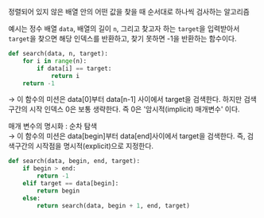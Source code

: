 정렬되어 있지 않은 배열 안의 어떤 값을 찾을 때 순서대로 하나씩 검사하는 알고리즘

예시는  정수 배열 `data`, 배열의 길이 `n`, 그리고 찾고자 하는 `target`을 입력받아서 `target`을 찾으면 해당 인덱스를 반환하고, 찾기 못하면 -1을 반환하는 함수이다.
```python
def search(data, n, target):
    for i in range(n):
        if data[i] == target:
            return i
    return -1
```


→ 이 함수의 미션은 data[0]부터 data[n-1] 사이에서 target을 검색한다. 하지만 검색 구간의 시작 인덱스 0은 보통 생략한다. 즉 0은 '암시적(implicit) 매개변수' 이다.


매개 변수의 명시화 : 순차 탐색  
→ 이 함수의 미션은 data[begin]부터 data[end]사이에서 target을 검색한다. 즉, 검색구간의 시작점을 명시적(explicit)으로 지정한다.

```python
def search(data, begin, end, target):
    if begin > end:
        return -1
    elif target == data[begin]:
        return begin
    else:
        return search(data, begin + 1, end, target)
```